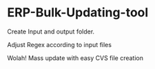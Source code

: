 # ERP-Bulk-Updating-tool


Create Input and output folder. 

Adjust Regex according to input files 

Wolah! Mass update with easy CVS file creation
